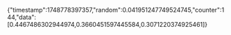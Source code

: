 {"timestamp":1748778397357,"random":0.041951247749524745,"counter":144,"data":[0.4467486302944974,0.3660451597445584,0.3071220374925461]}
